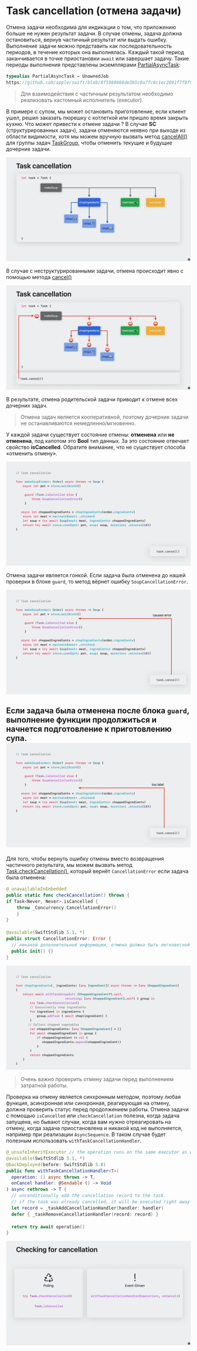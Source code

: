 # Task cancellation (отмена задачи)

Отмена задачи необходима для индикации о том, что приложению больше не нужен результат задачи.
В случае отмены, задача должна остановиться, вернув частичный результат или выдать ошибку.
Выполнение задачи можно представить как последовательность периодов, в течение которых она выполнялась. Каждый такой период заканчивается в точке приостановки `await` или завершает задачу. Такие периоды выполнения представлены экземплярами [PartialAsyncTask][partial_task]:

```swift
typealias PartialAsyncTask = UnownedJob
https://github.com/apple/swift/blob/8f5980666de3b5c8a7fc6c1ec2891f7f8f91d03b/stdlib/public/Concurrency/PartialAsyncTask.swift#L16
```

> Для взаимодействия с частичным результатом необходимо реализовать кастомный исполнитель (executor).

<!-- Показать пример реализации кастомного executora -->

В примере с супом, мы может остановить приготовление, если клиент ушел, решил заказать пюрешку с котлеткой или пришло время закрыть кухню.
Что может привести к отмене задачи ? В случае **SC** (структурированных задач), задачи отменяются неявно при выходе из области видимости, хотя мы можем вручную вызвать метод [cancelAll()][cancell_all] для группы задач [TaskGroup][task_group], чтобы отменить текущие и будущие дочерние задачи.

![Cancel Group][cancel_task]

В случае с неструктурированными задачи, отмена происходит явно с помощью метода [cancel()](https://developer.apple.com/documentation/swift/task/cancel())

![Cancel UC][cancel_task_uc]

В результате, отмена родительской задачи приводит к отмене всех дочерних задач.

> Отмена задач является кооперативной, поэтому дочерние задачи не останавливаются немедленно/мгновенно.

У каждой задачи существует состояние отмены: **отменена** или **не отменена**, под капотом это **Bool** тип данных.
За это состояние отвечает свойство **isCancelled**. Обратите внимание, что не существует способа «отменить отмену».

![Is cancelled Task][task_is_cancelled]

Отмена задачи является гонкой.
Если задача была отменена до нашей проверки в блоке `guard`, то метод вёрнет ошибку `SoupCancellationError`.

![Task guard][task_guard_error]

Если задача была отменена после блока `guard`, выполнение функции продолжиться и начнется подготовление к приготовлению супа.
![Task guard after][task_guard_continue]
---

Для того, чтобы вернуть ошибку отмены вместо возвращения частичного результата, мы можем вызвать метод [Task.checkCancellation()][check_cancellation], который вернёт `CancellationError` если задача была отменена:

```swift
@_unavailableInEmbedded
public static func checkCancellation() throws {
if Task<Never, Never>.isCancelled {
    throw _Concurrency.CancellationError()
    }
}

@available(SwiftStdlib 5.1, *)
public struct CancellationError: Error {
  // никакой дополнительной информации, отмена должна быть легковесной
  public init() {}
}
```

![Check cancellation][check_cancellation_img]

> Очень важно проверить отмену задачи перед выполнением затратной работы.

Проверка на отмену является синхронным методом, поэтому любая функция, асинхронная или синхронная, реагирующая на отмену, должна проверить статус перед продолжением работы.
Отмена задачи с помощью `isCancelled` или `checkCancellation` полезна, когда задача запущена, но бывают случаи, когда вам нужно отреагировать на отмену, когда задача приостановлена и никакой код не выполняется, например при реализации `AsyncSequence`. В таком случае будет полезным использовать `withTaskCancellationHandler`.

```swift
@_unsafeInheritExecutor // the operation runs on the same executor as we start out with
@available(SwiftStdlib 5.1, *)
@backDeployed(before: SwiftStdlib 5.8)
public func withTaskCancellationHandler<T>(
  operation: () async throws -> T,
  onCancel handler: @Sendable () -> Void
) async rethrows -> T {
  // unconditionally add the cancellation record to the task.
  // if the task was already cancelled, it will be executed right away.
  let record = _taskAddCancellationHandler(handler: handler)
  defer { _taskRemoveCancellationHandler(record: record) }

  return try await operation()
}
```

![When cancel][when_cancel]

<!-- Remember, cancellation does not stop a task from running, it only signals to the task that it has been cancelled and should stop running as soon a possible.

Cancellation is a purely Boolean state; there’s no way to include additional information like the reason for cancellation. This reflects the fact that a task can be canceled for many reasons, and additional reasons can accrue during the cancellation process. -->

[partial_task]: https://developer.apple.com/documentation/swift/partialasynctask
[cancell_all]: https://developer.apple.com/documentation/swift/taskgroup/cancelall()
[task_group]: https://developer.apple.com/documentation/swift/taskgroup
[cancel_task]: ../resources/task_cancel.png
[cancel_task_uc]: ../resources/task_cancel_uc.png
[task_is_cancelled]: ../resources/task_is_cancelled.png
[task_guard_error]: ../resources/task_guard_error.png
[task_guard_continue]: ../resources/task_guard_continue.png
[check_cancellation]: https://developer.apple.com/documentation/swift/task/checkcancellation()
[check_cancellation_img]: ../resources/checkCancellation.png
[when_cancel]: ../resources/when_cancel.png
